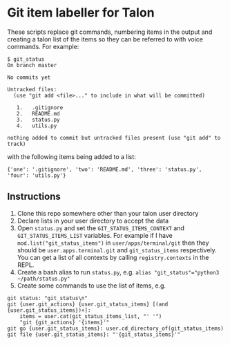 # Git item labeller for Talon
These scripts replace git commands, numbering items in the output and creating a talon list of the items so they can be referred to with voice commands. For example:
```
$ git_status
On branch master

No commits yet

Untracked files:
  (use "git add <file>..." to include in what will be committed)

   1.   .gitignore
   2.   README.md
   3.   status.py
   4.   utils.py

nothing added to commit but untracked files present (use "git add" to track)
```
with the following items being added to a list:
```
{'one': '.gitignore', 'two': 'README.md', 'three': 'status.py', 'four': 'utils.py'}
```

## Instructions
1. Clone this repo somewhere other than your talon user directory
2. Declare lists in your user directory to accept the data
3. Open `status.py` and set the `GIT_STATUS_ITEMS_CONTEXT` and `GIT_STATUS_ITEMS_LIST` variables. For example if I have `mod.list("git_status_items")` in `user/apps/terminal/git` then they should be `user.apps.terminal.git` and `git_status_items` respectively. You can get a list of all contexts by calling `registry.contexts` in the REPL.
4. Create a bash alias to run `status.py`, e.g. `alias "git_status"="python3 ~/path/status.py"`
5. Create some commands to use the list of items, e.g.
```
git status: "git_status\n"
git {user.git_actions} {user.git_status_items} [(and {user.git_status_items})+]:
	items = user.cat(git_status_items_list, "' '")
	"git {git_actions} '{items}'"
git go {user.git_status_items}: user.cd_directory_of(git_status_items)
git file {user.git_status_items}: "'{git_status_items}'"
```